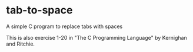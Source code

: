 # tab-to-space
A simple C program to replace tabs with spaces

This is also exercise 1-20 in "The C Programming Language" by Kernighan and Ritchie.
